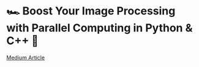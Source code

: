 # 🏎️ Boost Your Image Processing with Parallel Computing in Python & C++ 🚀

[Medium Article](https://medium.com/@condadoslgpc/%EF%B8%8F-boost-your-image-processing-with-parallel-computing-in-python-c-9a8895115ef8)

<!-- Single thread - Python = 2m 30.548s
Single thread - C++    = 2m 49.197s

Multi thread - Python = 0m 28.363s

w/o progbar
Multi thread - C++    = 29,40 s

w/ progbar
Multi thread - C++    = 24,34 s -->